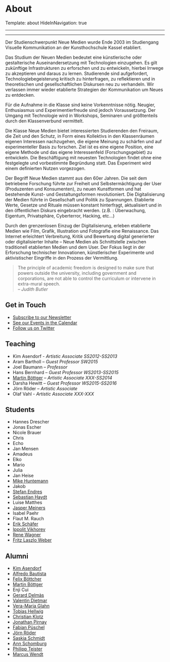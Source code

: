 # About

Template: about
HideInNavigation: true

---
---


Der Studienschwerpunkt Neue Medien wurde Ende 2003 im Studiengang Visuelle Kommunikation an der Kunsthochschule Kassel etabliert.

Das Studium der Neuen Medien bedeutet eine künstlerische oder gestalterische Auseinandersetzung mit Technologien einzugehen. Es gilt zukünftige Infrastrukturen zu erforschen und zu entwickeln, hierbei Irrwege zu akzeptieren und daraus zu lernen. Studierende sind aufgefordert, Technologiebegeisterung kritisch zu hinterfragen, zu reflektieren und in theoretischen und gesellschaftlichen Diskursen neu zu verhandeln. Wir verlassen immer wieder etablierte Strategien der Kommunikation um Neues zu entdecken.

Für die Aufnahme in die Klasse sind keine Vorkenntnisse nötig. Neugier, Enthusiasmus und Experimentierfreude sind jedoch Voraussetzung. Der Umgang mit Technologie wird in Workshops, Seminaren und größtenteils durch den Klassenverbund vermittelt.

Die Klasse Neue Medien bietet interessierten Studierenden den Freiraum, die Zeit und den Schutz, in Form eines Kollektivs in den Klassenräumen eigenen Interessen nachzugehen, die eigene Meinung zu schärfen und auf experimenteller Basis zu forschen. Ziel ist es eine eigene Position, eine eigene Methode und das eigene Interessenfeld (Forschungsgebiet) zu entwickeln. Die Beschäftigung mit neuesten Technologien findet ohne eine festgelegte und vorbestimmte Begründung statt. Das Experiment wird einem definierten Nutzen vorgezogen.

Der Begriff Neue Medien stammt aus den 60er Jahren. Die seit dem betriebene Forschung führte zur Freiheit und Selbstermächtigung der User (Produzenten und Konsumenten), zu neuen Kunstformen und hat bestehende Kunst- und Gestaltungsformen revolutioniert. Die Digitalisierung der Medien führte in Gesellschaft und Politik zu Spannungen. Etablierte Werte, Gesetze und Rituale müssen konstant hinterfragt, aktualisiert und in den öffentlichen Diskurs eingebracht werden. (z.B. : Überwachung, Eigentum, Privatsphäre, Cyberterror, Hacking, etc…)

Durch den grenzenlosen Einzug der Digitalisierung, erleben etablierte Medien wie Film, Grafik, Illustration und Fotografie eine Renaissance.  Das Internet erleichtert Verbreitung, Kritik und Bewertung digital generierter oder digitalisierter Inhalte – Neue Medien als Schnittstelle zwischen traditionell etablierten Medien und dem User. Der Fokus liegt in der Erforschung technischer Innovationen, künstlerischer Experimente und aktivistischer Eingriffe in den Prozess der Vermittlung.

> The principle of academic freedom is designed to make sure that powers outside the university, including government and corporations, are not able to control the curriculum or intervene in extra-mural speech.  
_– Judith Butler_


## Get in Touch

- [Subscribe to our Newsletter](http://newsletter.newmediakassel.com)
- [See our Events in the Calendar](http://calendar.newmediakassel.com)
- [Follow us on Twitter](http://twitter.com/nmkhk)


## Teaching

- Kim Asendorf - _Artistic Associate SS2012-SS2013_
- Aram Bartholl – _Guest Professor SW2015_
- Joel Baumann  – _Professor_
- Hans Bernhard – _Guest Professor WS2013-SS2015_
- [Martin Böttger](http://www.tsaworks.com/) – _Artistic Associate XXX-SS2014_
- Darsha Hewitt – _Guest Professor WS2015-SS2016_
- Jörn Röder – _Artistic Associate_
- Olaf Vahl - _Artistic Associate XXX-XXX_

## Students

- Hannes Drescher
- Jonas Escher
- Nicole Brauer
- Chris
- Echo
- Jan Mensen
- Amadeus
- Elko
- Mario
- Julia
- Jan Heise
- [Mike Huntemann](http://mikehuntemann.de)
- Jakob
- [Stefan Endres](http://stefanendres.com)
- [Sebastian Haydt](http://derhintergrund.com)
- Luise Matthes
- [Jasper Meiners](http://jaspermeiners.com)
- Isabel Paehr
- Flaut M. Rauch
- [Erik Schäfer](http://fromerikwithlove.com)
- [Ippolit Vikhorev](http://ippolit.biz)
- [Rene Wagner](http://rene-wagner.tumblr.com)
- [Fritz Laszlo Weber](http://fritz-weber.de)


## Alumni

- [Kim Asendorf](http://kimasendorf.com)
- [Alfredo Bautista](http://www.bautista-ferreiro.de/)
- [Felix Böttcher](http://felixboettcher.de/)
- [Martin Böttger](http://www.tsaworks.com/)
- Enji Cui
- [Gerard Delmàs](https://twitter.com/gdelmas)
- [Valentin Dietmar](http://valentindietmar.com)
- [Vera-Maria Glahn](http://www.field.io)
- [Tobias Hellwig](http://tobiashellwig.de)
- [Christian Klotz](http://christianklotz.co.uk)
- [Jonathan Pirnay](http://johnnycrab.com)
- [Fabian Püschel](http://fabianpueschel.net/)
- [Jörn Röder](http://joernroeder.de)
- [Saskia Schmidt](http://www.saskiaschmidt.com/)
- [Ann Schomburg](http://www.annschomburg.info/)
- [Philipp Teister](http://localdataeatsthemachine.com/)
- [Marcus Wendt](http://field.io)


    
    
    
    
    
    
    
